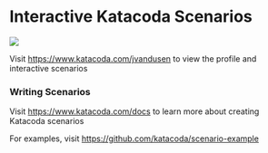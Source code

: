 # Interactive Katacoda Scenarios

[![](http://shields.katacoda.com/katacoda/jvandusen/count.svg)](https://www.katacoda.com/jvandusen "Get your profile on Katacoda.com")

Visit https://www.katacoda.com/jvandusen to view the profile and interactive scenarios

### Writing Scenarios
Visit https://www.katacoda.com/docs to learn more about creating Katacoda scenarios

For examples, visit https://github.com/katacoda/scenario-example
